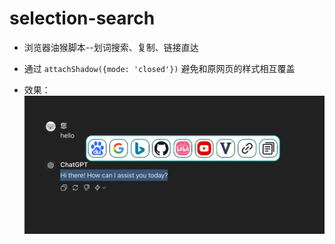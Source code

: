# selection-search
* 浏览器油猴脚本--划词搜索、复制、链接直达  
* 通过 `attachShadow({mode: 'closed'})` 避免和原网页的样式相互覆盖

* 效果：  
![](./effect.png)